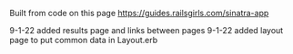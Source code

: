Built from code on this page
  https://guides.railsgirls.com/sinatra-app
  

9-1-22 added results page and links between pages
9-1-22 added layout page to put common data in Layout.erb
